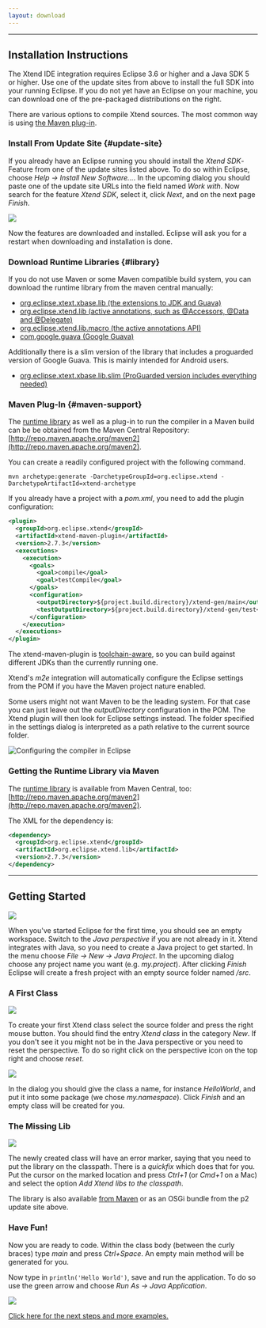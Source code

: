 ```yaml
---
layout: download
---
```


------

## Installation Instructions

The Xtend IDE integration requires Eclipse 3.6 or higher and a Java SDK 5 or higher. Use one of the update sites from above to install the full SDK into your running Eclipse. If you do not yet have an Eclipse on your machine, you can download one of the pre-packaged distributions on the right.

There are various options to compile Xtend sources. The most common way is using [the Maven plug-in](#maven-support).

### Install From Update Site {#update-site}

If you already have an Eclipse running you should install the *Xtend SDK*-Feature from one of the update sites listed above. To do so within Eclipse, choose *Help &rarr; Install New Software...*. In the upcoming dialog you should paste one of the update site URLs into the field named *Work with*. Now search for the feature *Xtend SDK*, select it, click *Next*, and on the next page *Finish*.

![](images/screenshot-installation.png)

Now the features are downloaded and installed. Eclipse will ask you for a restart when downloading and installation is done.

### Download Runtime Libraries {#library}

If you do not use Maven or some Maven compatible build system, you can download the runtime library from the maven central manually:

*   [org.eclipse.xtext.xbase.lib (the extensions to JDK and Guava)](http://search.maven.org/#search%7Cga%7C1%7Corg.eclipse.xtext.xbase.lib)
*   [org.eclipse.xtend.lib (active annotations, such as @Accessors, @Data and @Delegate)](http://search.maven.org/#search%7Cga%7C1%7Corg.eclipse.xtend.lib)
*   [org.eclipse.xtend.lib.macro (the active annotations API)](http://search.maven.org/#search%7Cga%7C1%7Corg.eclipse.xtend.lib.macro)
*   [com.google.guava (Google Guava)](http://search.maven.org/#search%7Cga%7C1%7Ccom.google.guava%20a%3A%22guava%22)

Additionally there is a slim version of the library that includes a proguarded version of Google Guava. This is mainly intended for Android users.

*   [org.eclipse.xtext.xbase.lib.slim (ProGuarded version includes everything needed)](http://search.maven.org/#search%7Cga%7C1%7Corg.eclipse.xtext.xbase.lib.slim)

### Maven Plug-In {#maven-support}

The [runtime library](#library) as well as a plug-in to run the compiler in a Maven build can be be obtained from the Maven Central Repository: [http://repo.maven.apache.org/maven2](http://repo.maven.apache.org/maven2).

You can create a readily configured project with the following command.

```
mvn archetype:generate -DarchetypeGroupId=org.eclipse.xtend -DarchetypeArtifactId=xtend-archetype
```

If you already have a project with a *pom.xml*, you need to add the plugin configuration:

```xml
<plugin>
  <groupId>org.eclipse.xtend</groupId>
  <artifactId>xtend-maven-plugin</artifactId>
  <version>2.7.3</version>
  <executions>
    <execution>
      <goals>
        <goal>compile</goal>
        <goal>testCompile</goal>
      </goals>
      <configuration>
        <outputDirectory>${project.build.directory}/xtend-gen/main</outputDirectory>
        <testOutputDirectory>${project.build.directory}/xtend-gen/test</testOutputDirectory>
      </configuration>
    </execution>
  </executions>
</plugin>
```

The xtend-maven-plugin is [toolchain-aware](http://maven.apache.org/guides/mini/guide-using-toolchains.html), so you can build against different JDKs than the currently running one.

Xtend's *m2e* integration will automatically configure the Eclipse settings from the POM if you have the Maven project nature enabled.

Some users might not want Maven to be the leading system. For that case you can just leave out the *outputDirectory* configuration in the POM. The Xtend plugin will then look for Eclipse settings instead. The folder specified in the settings dialog is interpreted as a path relative to the current source folder.

![Configuring the compiler in Eclipse](images/configure-compiler-in-eclipse.png)

### Getting the Runtime Library via Maven

The [runtime library](api/2.7.0/index.html) is available from Maven Central, too: [http://repo.maven.apache.org/maven2](http://repo.maven.apache.org/maven2).

The XML for the dependency is:

```xml
<dependency>
  <groupId>org.eclipse.xtend</groupId>
  <artifactId>org.eclipse.xtend.lib</artifactId>
  <version>2.7.3</version>
</dependency>
```

------

## Getting Started

![](images/java-perspective.png)

When you've started Eclipse for the first time, you should see an empty workspace. Switch to the *Java perspective* if you are not already in it. Xtend integrates with Java, so you need to create a Java project to get started. In the menu choose *File &rarr; New &rarr; Java Project*. In the upcoming dialog choose any project name you want (e.g. *my.project*). After clicking *Finish* Eclipse will create a fresh project with an empty source folder named */src*.

### A First Class

![](images/menu_new_xtend_class.png)

To create your first Xtend class select the source folder and press the right mouse button. You should find the entry *Xtend class* in the category *New*. If you don't see it you might not be in the Java perspective or you need to reset the perspective. To do so right click on the perspective icon on the top right and choose *reset*.

![](images/new_class_wizard.png)

In the dialog you should give the class a name, for instance *HelloWorld*, and put it into some package (we chose *my.namespace*). Click *Finish* and an empty class will be created for you.

### The Missing Lib

![](images/xtend_lib_missing_error.png)

The newly created class will have an error marker, saying that you need to put the library on the classpath. There is a *quickfix* which does that for you. Put the cursor on the marked location and press *Ctrl+1* (or *Cmd+1* on a Mac) and select the option *Add Xtend libs to the classpath*.

The library is also available [from Maven](#maven-support) or as an OSGi bundle from the p2 update site above.

### Have Fun!

Now you are ready to code. Within the class body (between the curly braces) type *main* and press *Ctrl+Space*. An empty main method will be generated for you.

Now type in `println('Hello World')`, save and run the application. To do so use the green arrow and choose *Run As &rarr; Java Application*.

![](images/run_as_java_application.png)

[Click here for the next steps and more examples.](documentation/101_gettingstarted.html)
